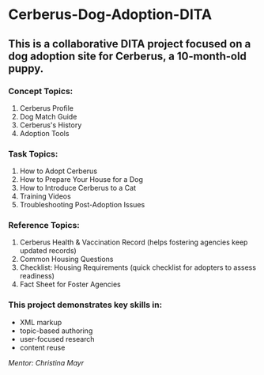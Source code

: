 # Cerberus-Dog-Adoption-DITA

## This is a collaborative DITA project focused on a dog adoption site for Cerberus, a 10-month-old puppy.

### Concept Topics:
1. Cerberus Profile
2. Dog Match Guide
3. Cerberus's History
4. Adoption Tools

### Task Topics:
1. How to Adopt Cerberus
2. How to Prepare Your House for a Dog
3. How to Introduce Cerberus to a Cat 
4. Training Videos 
5. Troubleshooting Post-Adoption Issues

### Reference Topics:
1. Cerberus Health & Vaccination Record (helps fostering agencies keep updated records) 
2. Common Housing Questions
3. Checklist: Housing Requirements (quick checklist for adopters to assess readiness)
4. Fact Sheet for Foster Agencies 

### This project demonstrates key skills in: 
- XML markup
- topic-based authoring
- user-focused research
- content reuse

_Mentor: Christina Mayr_
